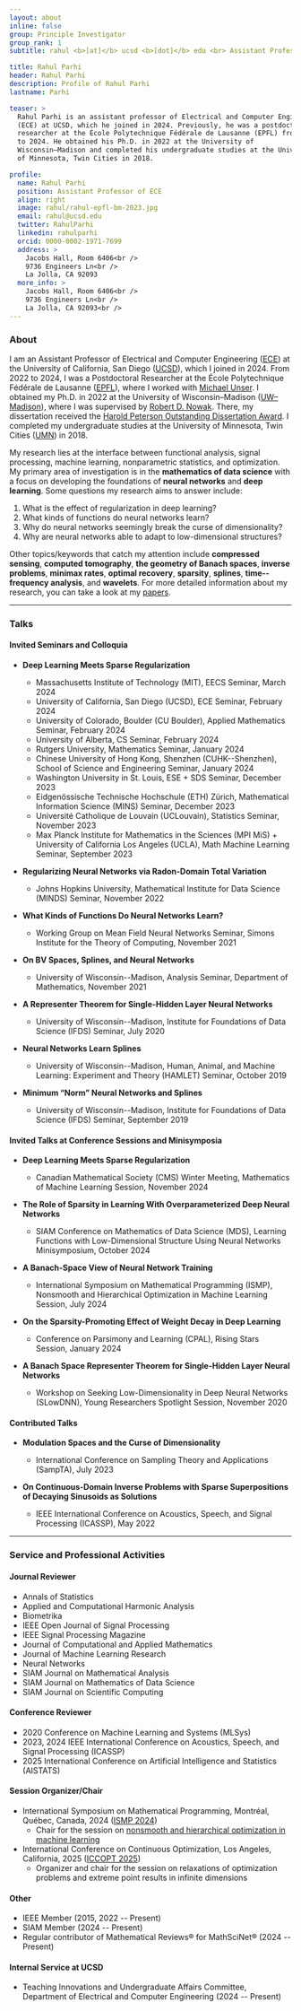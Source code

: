 ```yaml
---
layout: about
inline: false
group: Principle Investigator
group_rank: 1
subtitle: rahul <b>[at]</b> ucsd <b>[dot]</b> edu <br> Assistant Professor of <a href="https://www.ece.ucsd.edu/">ECE<a> at <a href="https://ucsd.edu/">UCSD</a>

title: Rahul Parhi
header: Rahul Parhi
description: Profile of Rahul Parhi
lastname: Parhi

teaser: >
  Rahul Parhi is an assistant professor of Electrical and Computer Engineering
  (ECE) at UCSD, which he joined in 2024. Previously, he was a postdoctoral
  researcher at the École Polytechnique Fédérale de Lausanne (EPFL) from 2022
  to 2024. He obtained his Ph.D. in 2022 at the University of
  Wisconsin–Madison and completed his undergraduate studies at the University
  of Minnesota, Twin Cities in 2018.

profile:
  name: Rahul Parhi
  position: Assistant Professor of ECE
  align: right
  image: rahul/rahul-epfl-bm-2023.jpg
  email: rahul@ucsd.edu
  twitter: RahulParhi
  linkedin: rahulparhi
  orcid: 0000-0002-1971-7699
  address: >
    Jacobs Hall, Room 6406<br />
    9736 Engineers Ln<br />
    La Jolla, CA 92093
  more_info: >
    Jacobs Hall, Room 6406<br />
    9736 Engineers Ln<br />
    La Jolla, CA 92093<br />
---
```


### About
I am an Assistant Professor of Electrical and Computer Engineering
([ECE](https://www.ece.ucsd.edu/)) at the University of California, San Diego
([UCSD](https://ucsd.edu/)), which I joined in 2024. From 2022 to 2024, I was a
Postdoctoral Researcher at the École Polytechnique Fédérale de Lausanne
([EPFL](https://www.epfl.ch/en/)), where I worked with [Michael
Unser](http://bigwww.epfl.ch/unser/). I obtained my Ph.D. in 2022 at the
University of Wisconsin&ndash;Madison
([UW&ndash;Madison](https://www.wisc.edu/)), where I was supervised by [Robert
D. Nowak](https://nowak.ece.wisc.edu/). There, my dissertation received the
[Harold Peterson Outstanding Dissertation
Award](https://engineering.wisc.edu/blog/2023-ece-department-awards-reception-highlights-excellence/).
I completed my undergraduate studies at the University of Minnesota, Twin Cities
([UMN](https://twin-cities.umn.edu/)) in 2018.

My research lies at the interface between functional analysis, signal
processing, machine learning, nonparametric statistics, and optimization. My
primary area of investigation is in the **mathematics of data science** with a
focus on developing the foundations of **neural networks** and **deep
learning**. Some questions my research aims to answer include:

1. What is the effect of regularization in deep learning?
2. What kinds of functions do neural networks learn?
3. Why do neural networks seemingly break the curse of dimensionality?
4. Why are neural networks able to adapt to low-dimensional structures?

Other topics/keywords that catch my attention include
**compressed sensing**,
**computed tomography**,
**the geometry of Banach spaces**,
**inverse problems**,
**minimax rates**,
**optimal recovery**,
**sparsity**,
**splines**,
**time--frequency analysis**, and
**wavelets**.
For more detailed information about my research, you can take a look at my
[papers](/papers/).

---

### Talks

#### Invited Seminars and Colloquia

- **Deep Learning Meets Sparse Regularization**
    - Massachusetts Institute of Technology (MIT), EECS Seminar, March 2024
    - University of California, San Diego (UCSD), ECE Seminar, February 2024
    - University of Colorado, Boulder (CU Boulder), Applied Mathematics Seminar, February 2024
    - University of Alberta, CS Seminar, February 2024
    - Rutgers University, Mathematics Seminar, January 2024
    - Chinese University of Hong Kong, Shenzhen (CUHK--Shenzhen), School of Science and Engineering Seminar, January 2024
    - Washington University in St. Louis, ESE + SDS Seminar, December 2023
    - Eidgenössische Technische Hochschule (ETH) Zürich, Mathematical Information Science (MINS) Seminar, December 2023
    - Université Catholique de Louvain (UCLouvain), Statistics Seminar, November 2023
    - Max Planck Institute for Mathematics in the Sciences (MPI MiS) +
      University of California Los Angeles (UCLA), Math Machine Learning
      Seminar, September 2023

- **Regularizing Neural Networks via Radon-Domain Total Variation**
    - Johns Hopkins University, Mathematical Institute for Data Science (MINDS) Seminar, November 2022

- **What Kinds of Functions Do Neural Networks Learn?**
    - Working Group on Mean Field Neural Networks Seminar, Simons Institute for the Theory of Computing, November 2021

- **On BV Spaces, Splines, and Neural Networks**
    - University of Wisconsin--Madison, Analysis Seminar, Department of Mathematics, November 2021

- **A Representer Theorem for Single-Hidden Layer Neural Networks**
    - University of Wisconsin--Madison, Institute for Foundations of Data Science (IFDS) Seminar, July 2020

- **Neural Networks Learn Splines**
    - University of Wisconsin--Madison, Human, Animal, and Machine Learning: Experiment and Theory (HAMLET) Seminar, October 2019

- **Minimum “Norm” Neural Networks and Splines**
    - University of Wisconsin--Madison, Institute for Foundations of Data Science (IFDS) Seminar, September 2019

#### Invited Talks at Conference Sessions and Minisymposia

- **Deep Learning Meets Sparse Regularization**
    - Canadian Mathematical Society (CMS) Winter Meeting, Mathematics of Machine
      Learning Session, November 2024

- **The Role of Sparsity in Learning With Overparameterized Deep Neural Networks**
    - SIAM Conference on Mathematics of Data Science (MDS), Learning Functions
      with Low-Dimensional Structure Using Neural Networks Minisymposium, October 2024

- **A Banach-Space View of Neural Network Training**
    - International Symposium on Mathematical Programming (ISMP), Nonsmooth and
      Hierarchical Optimization in Machine Learning Session, July 2024

- **On the Sparsity-Promoting Effect of Weight Decay in Deep Learning**
    - Conference on Parsimony and Learning (CPAL), Rising Stars Session, January 2024

- **A Banach Space Representer Theorem for Single-Hidden Layer Neural Networks**
    - Workshop on Seeking Low-Dimensionality in Deep Neural Networks (SLowDNN),
      Young Researchers Spotlight Session, November 2020

#### Contributed Talks

- **Modulation Spaces and the Curse of Dimensionality**
    - International Conference on Sampling Theory and Applications (SampTA), July 2023

- **On Continuous-Domain Inverse Problems with Sparse Superpositions of Decaying Sinusoids as Solutions**
    - IEEE International Conference on Acoustics, Speech, and Signal Processing
      (ICASSP), May 2022

---

### Service and Professional Activities

#### Journal Reviewer

- Annals of Statistics
- Applied and Computational Harmonic Analysis
- Biometrika
- IEEE Open Journal of Signal Processing
- IEEE Signal Processing Magazine
- Journal of Computational and Applied Mathematics
- Journal of Machine Learning Research
- Neural Networks
- SIAM Journal on Mathematical Analysis
- SIAM Journal on Mathematics of Data Science
- SIAM Journal on Scientific Computing

#### Conference Reviewer

- 2020 Conference on Machine Learning and Systems (MLSys)
- 2023, 2024 IEEE International Conference on Acoustics, Speech, and Signal Processing (ICASSP)
- 2025 International Conference on Artificial Intelligence and Statistics (AISTATS)

#### Session Organizer/Chair

- International Symposium on Mathematical Programming, Montréal, Québec, Canada, 2024 ([ISMP 2024](https://ismp2024.gerad.ca/))
    - Chair for the session on [nonsmooth and hierarchical optimization in machine learning](https://ismp2024.gerad.ca/schedule/FB/336)
- International Conference on Continuous Optimization, Los Angeles, California, 2025 ([ICCOPT 2025](https://sites.google.com/view/iccopt2025))
    - Organizer and chair for the session on relaxations of optimization problems and extreme point results in infinite dimensions

#### Other

- IEEE Member (2015, 2022 -- Present)
- SIAM Member (2024 -- Present)
- Regular contributor of Mathematical Reviews&reg; for MathSciNet&reg; (2024 -- Present)

#### Internal Service at UCSD

- Teaching Innovations and Undergraduate Affairs Committee, Department of
  Electrical and Computer Engineering (2024 -- Present)


